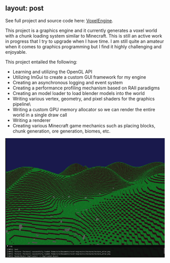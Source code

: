 layout: post
---

See full project and source code here: [VoxelEngine](https://github.com/ColeStrickler/voxel-engine).

This project is a graphics engine and it currently generates a voxel world with a chunk loading system similar to Minecraft. This is still an active work in progress that I try to upgrade when I have time. I am still quite an amateur when it comes to graphics programming but I find it highly challenging and enjoyable. 


This project entailed the following:
*   Learning and utilizing the OpenGL API
*   Utilizing ImGui to create a custom GUI framework for my engine
*   Creating an asynchronous logging and event system
*   Creating a performance profiling mechanism based on RAII paradigms
*   Creating an model loader to load blender models into the world
*   Writing various vertex, geometry, and pixel shaders for the graphics pipeline\
*   Writing a custom GPU memory allocator so we can render the entire world in a single draw call
*   Writing a renderer
*   Creating various Minecraft game mechanics such as placing blocks, chunk generation, ore generation, biomes, etc.


![voxelworld](/assets/img/voxel.png)
